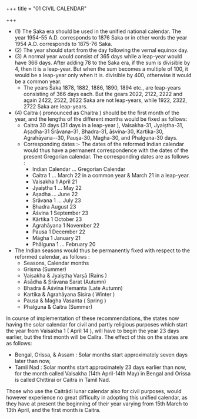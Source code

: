 +++
title = "01 CIVIL CALENDAR"

+++

- (1) The Saka era should be used in the unified national calendar. The year 1954-55 A.D. corresponds to 1876 Saka or in other words the year 1954 A.D. corresponds to 1875-76 Saka. 
- (2) The year should start from the day following the vernal equinox day. 
- (3) A normal year would consist of 365 days while a leap-year would have 366 days. After adding 78 to the Saka era, if the sum is divisible by 4, then it is a leap-year. But when the sum becomes a multiple of 100, it would be a leap-year only when it is. divisible by 400, otherwise it would be a common year. 
    - The years Śaka 1878, 1882, 1886, 1890, 1894 etc., are leap-years consisting of 366 days each. But the gears 2022, 2122, 2222 and again 2422, 2522, 2622 Saka are not leap-years, while 1922, 2322, 2722 Saka are leap-years. 
- (4) Caitra ( pronounced as Chaitra ) should be the first month of the year, and the lengths of the different months would be fixed as follows: 
    - Caitra 30 days (31 days in a leap-year ), Vaisakha-31, Jyaiṣtha-31, Aṣadha-31 Śrāvana–31, Bhadra-31, āśvina-30, Kartika-30, Agrahāyana--30, Pauṣa-30, Magha-30, and Phalguna-30 days.
    - Corresponding dates :- The dates of the reformed Indian calendar would thus have a permanent correspondence with the dates of the present Gregorian calendar. The corresponding dates are as follows :
        - Indian Calendar ... Gregorian Calendar 
        - Caitra 1 ... March 22 in a common year & March 21 in a leap-year. 
        - Vaisakha 1 April 21
        - Jyaiṣtha 1 ... May 22
        - Aṣadha ... June 22
        - Srāvana 1 ... July 23
        - Bhadra August 23
        - Āśvina 1 September 23 
        - Kārtika 1 October 23 
        - Agrahāyana 1 November 22
        - Pausa 1 December 22 
        - Māgha 1 January 21
        - Phālguna 1 ... February 20 
- The Indian seasons would thus be permanently fixed with respect to the reformed calendar, as follows : 
    - Seasons, Calendar months 
    - Griṣma (Summer) 
    - Vaisakha & Jyaiṣtha Varṣā (Rains ) 
    - Āsādha & Srāvana Śarat (Autumn) 
    - Bhadra & Āśvina Hemanta (Late Autumn)
    - Kartika & Agrahāyana Sisira ( Winter ) 
    - Pausa & Magha Vasanta ( Spring ) 
    - Phalguna & Caitra (Summer) 

In course of implementation of these recommendations, the states now having the solar calendar for civil and partly religious purposes which start the year from Vaisakha 1 ( April 14 ), will have to begin the year 23 days earlier, but the first month will be Cailra. The effect of this on the states are as follows: 

- Bengal, Orissa, & Assam : Solar months start approximately seven days later than now, 
- Tamil Nad : Solar months start approximately 23 days earlier than now, for the month called Vaisakha (14th April-14th May) in Bengal and Orissa is called Chittirai or Caitra in Tamil Nad. 

Those who use the Caitrādi lunar calendar also for civil purposes, would however experience no great difficulty in adopting this unified calendar, as they have at present the beginning of their year varying from 15th March to 13th April, and the first month is Caitra. 

